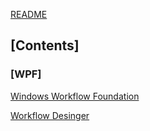 [README](../README.md)

## [Contents]

### [WPF]

[Windows Workflow Foundation](WPF/Windows%20WF/Windows%20Workflow%20Foundation.md)

[Workflow Desinger](WPF/WPF.WorkflowDesigner/Workflow%20Desinger.md)
